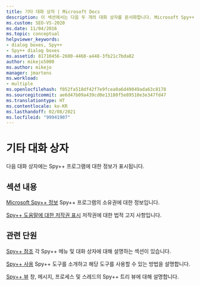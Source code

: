 ```yaml
---
title: 기타 대화 상자 | Microsoft Docs
description: 이 섹션에서는 다음 두 개의 대화 상자를 문서화합니다. Microsoft Spy++ 정보 및 Spy++ 도움말의 저작권 표시.
ms.custom: SEO-VS-2020
ms.date: 11/04/2016
ms.topic: conceptual
helpviewer_keywords:
- dialog boxes, Spy++
- Spy++ dialog boxes
ms.assetid: 81710456-2600-4468-a448-3fb21c7bda82
author: mikejo5000
ms.author: mikejo
manager: jmartens
ms.workload:
- multiple
ms.openlocfilehash: f052fa518df42f7e9fcea0a6d49049ada63c8178
ms.sourcegitcommit: ae6d47b09a439cd0e13180f5e89510e3e347fd47
ms.translationtype: HT
ms.contentlocale: ko-KR
ms.lasthandoff: 02/08/2021
ms.locfileid: "99941907"
---
```

# <a name="other-dialog-boxes"></a>기타 대화 상자
다음 대화 상자에는 Spy++ 프로그램에 대한 정보가 표시됩니다.

## <a name="in-this-section"></a>섹션 내용
 [Microsoft Spy++ 정보](../debugger/about-microsoft-spy-increment.md) Spy++ 프로그램의 소유권에 대한 정보입니다.

 [Spy++ 도움말에 대한 저작권 표시](../debugger/copyright-notice-for-spy-increment-help.md) 저작권에 대한 법적 고지 사항입니다.

## <a name="related-sections"></a>관련 단원
 [Spy++ 참조](../debugger/spy-increment-reference.md) 각 Spy++ 메뉴 및 대화 상자에 대해 설명하는 섹션이 있습니다.

 [Spy++ 사용](../debugger/using-spy-increment.md) Spy++ 도구를 소개하고 해당 도구를 사용할 수 있는 방법을 설명합니다.

 [Spy++ 뷰](../debugger/spy-increment-views.md) 창, 메시지, 프로세스 및 스레드의 Spy++ 트리 뷰에 대해 설명합니다.